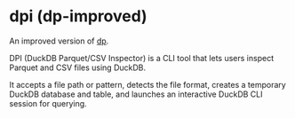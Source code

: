 # dpi (dp-improved)

An improved version of [dp](https://gist.github.com/masa-fukui/9cc56ca66048f8ec8d34cd3fec8b568d). 

DPI (DuckDB Parquet/CSV Inspector) is a CLI tool that lets users inspect Parquet and CSV files using DuckDB.

It accepts a file path or pattern, detects the file format, creates a temporary DuckDB database and table, and launches an interactive DuckDB CLI session for querying. 

